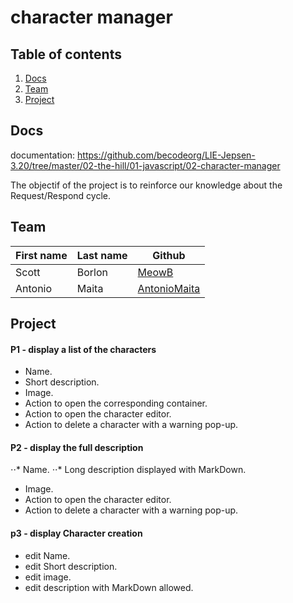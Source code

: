 # character manager
## Table of contents

1. [Docs](#docs)
1. [Team](#Team)
1. [Project](#Project)

<a name="quick-start" ></a>
## Docs

documentation: https://github.com/becodeorg/LIE-Jepsen-3.20/tree/master/02-the-hill/01-javascript/02-character-manager

The objectif of the project is to reinforce our knowledge about the Request/Respond cycle.


<a name="Team" ></a>
## Team

| First name | Last name | Github |
|---|---|---|
|Scott|Borlon|<a href="https://github.com/MeowB">MeowB</a>
|Antonio|Maita|<a href="https://github.com/AntonioMaita">AntonioMaita</a>

<a name="Project" ></a>
## Project


#### P1 - display a list of the characters
  * Name.
  * Short description.
  * Image.
  * Action to open the corresponding container.
  * Action to open the character editor.
  * Action to delete a character with a warning pop-up.
#### P2 - display the full description
⋅⋅* Name.
⋅⋅* Long description displayed with MarkDown.
  * Image.
  * Action to open the character editor.
  * Action to delete a character with a warning pop-up.
#### p3 - display Character creation
  * edit Name.
  * edit Short description.
  * edit image.
  * edit description with MarkDown allowed.
